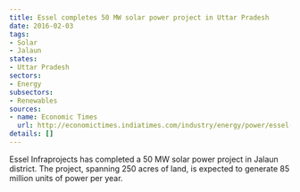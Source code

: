 ```yaml
---
title: Essel completes 50 MW solar power project in Uttar Pradesh
date: 2016-02-03
tags:
- Solar
- Jalaun
states:
- Uttar Pradesh
sectors:
- Energy
subsectors:
- Renewables
sources:
- name: Economic Times
  url: http://economictimes.indiatimes.com/industry/energy/power/essel-infraprojects-commissions-50-mw-solar-plant-in-uttar-pradesh/articleshow/50747785.cms
details: []
---
```


Essel Infraprojects has completed a 50 MW solar power project in Jalaun district. The project, spanning 250 acres of land, is expected to generate 85 million units of power per year.
